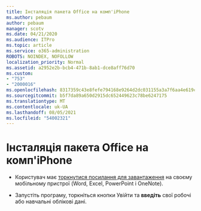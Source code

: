 ```yaml
---
title: Інсталяція пакета Office на комп'iPhone
ms.author: pebaum
author: pebaum
manager: scotv
ms.date: 04/21/2020
ms.audience: ITPro
ms.topic: article
ms.service: o365-administration
ROBOTS: NOINDEX, NOFOLLOW
localization_priority: Normal
ms.assetid: a2952e2b-bcb4-471b-8ab1-dce8aff76d70
ms.custom:
- "753"
- "2000016"
ms.openlocfilehash: 8317359c43e8fefe794168e9264d2dc031155a3a7f6aa4e619ce4925b783ef62
ms.sourcegitcommit: b5f7da89a650d2915dc652449623c78be6247175
ms.translationtype: MT
ms.contentlocale: uk-UA
ms.lasthandoff: 08/05/2021
ms.locfileid: "54002321"
---
```

# <a name="how-to-install-office-on-an-iphone"></a>Інсталяція пакета Office на комп'iPhone

- Користувач має [торкнутися посилання для завантаження](https://support.office.com/article/9df6d10c-7281-4671-8666-6ca8e339b628?wt.mc_id=Alchemy_ClientDIA) на своєму мобільному пристрої (Word, Excel, PowerPoint і OneNote).

- Запустіть програму, торкніться кнопки Увійти та **введіть** свої робочі або навчальні облікові дані.
